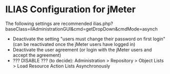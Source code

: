 # ILIAS Configuration for jMeter

The following settings are recommended
ilias.php?baseClass=ilAdministrationGUI&cmd=getDropDown&cmdMode=asynch

* Deactivate the setting "users must change their password on first login" (can be reactivated once the jMeter users have logged in)
* Deactivate the user agreement (or login with the jMeter users and accept the agreement)
* ??? DISABLE ??? (to decide): Administration > Repository > Object Lists > Load Resource Action Lists Asynchronously
